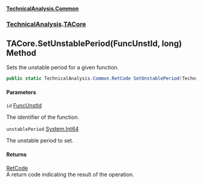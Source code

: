 #### [TechnicalAnalysis.Common](TechnicalAnalysis.Common.md 'TechnicalAnalysis.Common')
### [TechnicalAnalysis](TechnicalAnalysis.Common.md#TechnicalAnalysis 'TechnicalAnalysis').[TACore](TACore.md 'TechnicalAnalysis.TACore')

## TACore.SetUnstablePeriod(FuncUnstId, long) Method

Sets the unstable period for a given function.

```csharp
public static TechnicalAnalysis.Common.RetCode SetUnstablePeriod(TechnicalAnalysis.Common.FuncUnstId id, long unstablePeriod);
```
#### Parameters

<a name='TechnicalAnalysis.TACore.SetUnstablePeriod(TechnicalAnalysis.Common.FuncUnstId,long).id'></a>

`id` [FuncUnstId](FuncUnstId.md 'TechnicalAnalysis.Common.FuncUnstId')

The identifier of the function.

<a name='TechnicalAnalysis.TACore.SetUnstablePeriod(TechnicalAnalysis.Common.FuncUnstId,long).unstablePeriod'></a>

`unstablePeriod` [System.Int64](https://docs.microsoft.com/en-us/dotnet/api/System.Int64 'System.Int64')

The unstable period to set.

#### Returns
[RetCode](RetCode.md 'TechnicalAnalysis.Common.RetCode')  
A return code indicating the result of the operation.